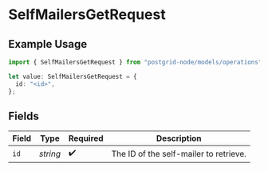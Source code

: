 # SelfMailersGetRequest

## Example Usage

```typescript
import { SelfMailersGetRequest } from "postgrid-node/models/operations";

let value: SelfMailersGetRequest = {
  id: "<id>",
};
```

## Fields

| Field                                  | Type                                   | Required                               | Description                            |
| -------------------------------------- | -------------------------------------- | -------------------------------------- | -------------------------------------- |
| `id`                                   | *string*                               | :heavy_check_mark:                     | The ID of the self-mailer to retrieve. |